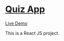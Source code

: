 # [Quiz App](https://github.com/MinaKamaliD/React-Quiz-App)                                  
 [Live Demo](https://minakamalid.github.io/React-Quiz-App/)
 
This is a React JS project.
